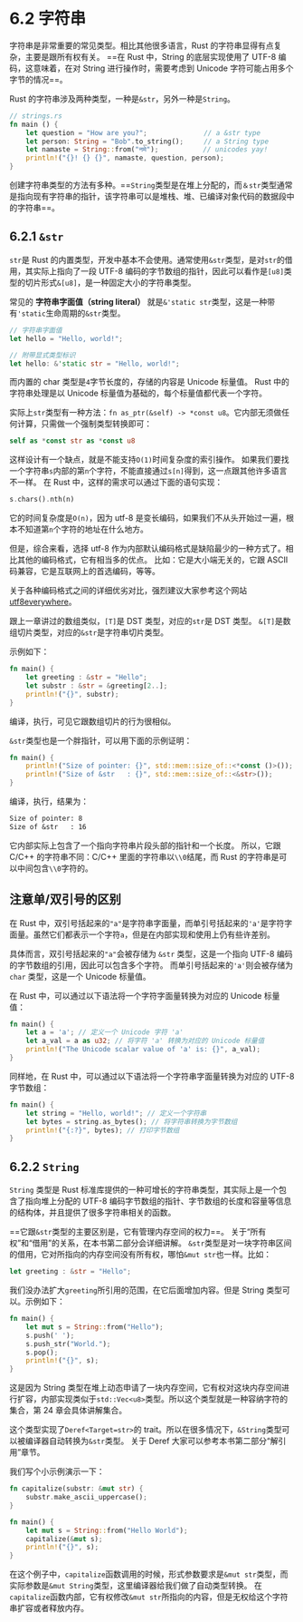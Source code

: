 # 6.2 字符串

字符串是非常重要的常见类型。相比其他很多语言，Rust 的字符串显得有点复杂，主要是跟所有权有关。
==在 Rust 中，String 的底层实现使用了 UTF-8 编码，这意味着，在对 String 进行操作时，需要考虑到 Unicode 字符可能占用多个字节的情况==。

Rust 的字符串涉及两种类型，一种是`&str`，另外一种是`String`。

```rust
// strings.rs
fn main () {
    let question = "How are you?";              // a &str type
    let person: String = "Bob".to_string();     // a String type
    let namaste = String::from("नमे");           // unicodes yay!
    println!("{}! {} {}", namaste, question, person);
}
```

创建字符串类型的方法有多种。==`String`类型是在堆上分配的，而`＆str`类型通常是指向现有字符串的指针，该字符串可以是堆栈、堆、已编译对象代码的数据段中的字符串==。

## 6.2.1 `&str`

`str`是 Rust 的内置类型，开发中基本不会使用。通常使用`&str`类型，是对`str`的借用，其实际上指向了一段 UTF-8 编码的字节数组的指针，因此可以看作是`[u8]`类型的切片形式`&[u8]`，是一种固定大小的字符串类型。

常见的 **字符串字面值（string literal）** 就是`&'static str`类型，这是一种带有`'static`生命周期的`&str`类型。

```rust
// 字符串字面值
let hello = "Hello, world!";

// 附带显式类型标识
let hello: &'static str = "Hello, world!";
```

而内置的 char 类型是`4`字节长度的，存储的内容是 Unicode 标量值。
Rust 中的字符串处理是以 Unicode 标量值为基础的，每个标量值都代表一个字符。

实际上`str`类型有一种方法：`fn as_ptr(&self) -> *const u8`。它内部无须做任何计算，只需做一个强制类型转换即可：

```rust
self as *const str as *const u8
```

这样设计有一个缺点，就是不能支持`O(1)`时间复杂度的索引操作。
如果我们要找一个字符串`s`内部的第`n`个字符，不能直接通过`s[n]`得到，这一点跟其他许多语言不一样。
在 Rust 中，这样的需求可以通过下面的语句实现：

```rust
s.chars().nth(n)
```

它的时间复杂度是`O(n)`，因为 utf-8 是变长编码，如果我们不从头开始过一遍，根本不知道第`n`个字符的地址在什么地方。

但是，综合来看，选择 utf-8 作为内部默认编码格式是缺陷最少的一种方式了。相比其他的编码格式，它有相当多的优点。
比如：它是大小端无关的，它跟 ASCII 码兼容，它是互联网上的首选编码，等等。

关于各种编码格式之间的详细优劣对比，强烈建议大家参考这个网站 [utf8everywhere](http://utf8everywhere.org/)。

跟上一章讲过的数组类似，`[T]`是 DST 类型，对应的`str`是 DST 类型。
`&[T]`是数组切片类型，对应的`&str`是字符串切片类型。

示例如下：

```rust
fn main() {
    let greeting : &str = "Hello";
    let substr : &str = &greeting[2..];
    println!("{}", substr);
}
```

编译，执行，可见它跟数组切片的行为很相似。

`&str`类型也是一个胖指针，可以用下面的示例证明：

```rust
fn main() {
    println!("Size of pointer: {}", std::mem::size_of::<*const ()>());
    println!("Size of &str   : {}", std::mem::size_of::<&str>());
}
```

编译，执行，结果为：

```txt
Size of pointer: 8
Size of &str   : 16
```

它内部实际上包含了一个指向字符串片段头部的指针和一个长度。
所以，它跟 C/C++ 的字符串不同：C/C++ 里面的字符串以`\\0`结尾，而 Rust 的字符串是可以中间包含`\\0`字符的。

## 注意单/双引号的区别
在 Rust 中，双引号括起来的`"a"`是字符串字面量，而单引号括起来的`'a'`是字符字面量。虽然它们都表示一个字符`a`，但是在内部实现和使用上仍有些许差别。

具体而言，双引号括起来的`"a"`会被存储为 `&str` 类型，这是一个指向 UTF-8 编码的字节数组的引用，因此可以包含多个字符。
而单引号括起来的`'a'`则会被存储为 `char` 类型，这是一个 Unicode 标量值。

在 Rust 中，可以通过以下语法将一个字符字面量转换为对应的 Unicode 标量值：

```rust
fn main() {
    let a = 'a'; // 定义一个 Unicode 字符 'a'
    let a_val = a as u32; // 将字符 'a' 转换为对应的 Unicode 标量值
    println!("The Unicode scalar value of 'a' is: {}", a_val);
}
```

同样地，在 Rust 中，可以通过以下语法将一个字符串字面量转换为对应的 UTF-8 字节数组：

```rust
fn main() {
    let string = "Hello, world!"; // 定义一个字符串
    let bytes = string.as_bytes(); // 将字符串转换为字节数组
    println!("{:?}", bytes); // 打印字节数组
}
```

## 6.2.2 `String`

`String` 类型是 Rust 标准库提供的一种可增长的字符串类型，其实际上是一个包含了指向堆上分配的 UTF-8 编码字节数组的指针、字节数组的长度和容量等信息的结构体，并且提供了很多字符串相关的函数。

==它跟`&str`类型的主要区别是，它有管理内存空间的权力==。
关于“所有权”和“借用”的关系，在本书第二部分会详细讲解。
`&str`类型是对一块字符串区间的借用，它对所指向的内存空间没有所有权，哪怕`&mut str`也一样。比如：

```rust
let greeting : &str = "Hello";
```

我们没办法扩大`greeting`所引用的范围，在它后面增加内容。但是 String 类型可以。示例如下：

```rust
fn main() {
    let mut s = String::from("Hello");
    s.push(' ');
    s.push_str("World.");
    s.pop();
    println!("{}", s);
}
```

这是因为 String 类型在堆上动态申请了一块内存空间，它有权对这块内存空间进行扩容，内部实现类似于`std::Vec<u8>`类型。所以这个类型就是一种容纳字符的集合，第 24 章会具体讲解集合。

这个类型实现了`Deref<Target=str>`的 trait。所以在很多情况下，`&String`类型可以被编译器自动转换为`&str`类型。
关于 Deref 大家可以参考本书第二部分“解引用”章节。

我们写个小示例演示一下：

```rust
fn capitalize(substr: &mut str) {
    substr.make_ascii_uppercase();
}

fn main() {
    let mut s = String::from("Hello World");
    capitalize(&mut s);
    println!("{}", s);
}
```

在这个例子中，`capitalize`函数调用的时候，形式参数要求是`&mut str`类型，而实际参数是`&mut String`类型，这里编译器给我们做了自动类型转换。
在`capitalize`函数内部，它有权修改`&mut str`所指向的内容，但是无权给这个字符串扩容或者释放内存。
